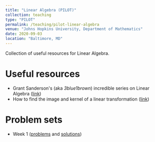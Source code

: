 ```yaml
---
title: "Linear Algebra (PILOT)"
collection: teaching
type: "PILOT"
permalink: /teaching/pilot-linear-algebra
venue: "Johns Hopkins University, Department of Mathematics"
date: 2020-09-03
location: "Baltimore, MD"
---
```


Collection of useful resources for Linear Algebra. 

Useful resources
============

- Grant Sanderson's (aka _3blue1brown_) incredible series on Linear Algebra ([link](https://www.youtube.com/playlist?list=PLZHQObOWTQDPD3MizzM2xVFitgF8hE_ab))
- How to find the image and kernel of a linear transformation ([link](/files/linalg/ranknullity.pdf))


Problem sets
============
- Week 1 ([problems](/files/linalg/sets/week_1.pdf) and [solutions](/files/linalg/solutions/week_1.pdf))